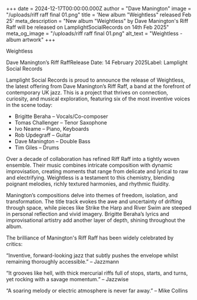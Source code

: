 +++
date = 2024-12-17T00:00:00.000Z
author = "Dave Manington"
image = "/uploads/riff raff final 01.png"
title = 'New album "Weightless" released Feb 25'
meta_description = "New album \"Weightless\" by Dave Manington's Riff Raff will be released on LamplightSocialRecords on 14th Feb 2025"
meta_og_image = "/uploads/riff raff final 01.png"
alt_text = "Weightless - album artwork"
+++

Weightless

Dave Manington’s Riff RaffRelease Date: 14 February 2025Label: Lamplight Social Records


Lamplight Social Records is proud to announce the release of Weightless, the latest offering from Dave Manington’s Riff Raff, a band at the forefront of contemporary UK jazz. This is a project that thrives on connection, curiosity, and musical exploration, featuring six of the most inventive voices in the scene today:

* Brigitte Beraha – Vocals/Co-composer
* Tomas Challenger – Tenor Saxophone
* Ivo Neame – Piano, Keyboards
* Rob Updegraff – Guitar
* Dave Manington – Double Bass
* Tim Giles – Drums




Over a decade of collaboration has refined Riff Raff into a tightly woven ensemble. Their music combines intricate composition with dynamic improvisation, creating moments that range from delicate and lyrical to raw and electrifying. Weightless is a testament to this chemistry, blending poignant melodies, richly textured harmonies, and rhythmic fluidity.




Manington’s compositions delve into themes of freedom, isolation, and transformation. The title track evokes the awe and uncertainty of drifting through space, while pieces like Strike the Harp and River Swim are steeped in personal reflection and vivid imagery. Brigitte Beraha’s lyrics and improvisational artistry add another layer of depth, shining throughout the album.




The brilliance of Manington's Riff Raff has been widely celebrated by critics: 

“Inventive, forward-looking jazz that subtly pushes the envelope whilst remaining thoroughly accessible.” – Jazzmann




“It grooves like hell, with thick mercurial riffs full of stops, starts, and turns, yet rocking with a savage momentum.” – Jazzwise




“A soaring melody or electric atmosphere is never far away.” – Mike Collins
